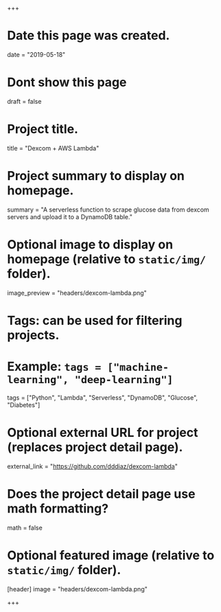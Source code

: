 +++
# Date this page was created.
date = "2019-05-18"

# Dont show this page
draft = false

# Project title.
title = "Dexcom + AWS Lambda"

# Project summary to display on homepage.
summary = "A serverless function to scrape glucose data from dexcom servers and upload it to a DynamoDB table."

# Optional image to display on homepage (relative to `static/img/` folder).
image_preview = "headers/dexcom-lambda.png"

# Tags: can be used for filtering projects.
# Example: `tags = ["machine-learning", "deep-learning"]`
tags = ["Python", "Lambda", "Serverless", "DynamoDB", "Glucose", "Diabetes"]

# Optional external URL for project (replaces project detail page).
external_link = "https://github.com/dddiaz/dexcom-lambda"

# Does the project detail page use math formatting?
math = false

# Optional featured image (relative to `static/img/` folder).
[header]
image = "headers/dexcom-lambda.png"

+++